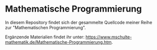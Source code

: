 # Mathematische Programmierung
In diesem Repository findet sich der gesammelte Quellcode meiner Reihe zur "Mathematischen Programmierung".

Ergänzende Materialien findet ihr unter: https://www.mschulte-mathematik.de/Mathematische-Programmierung.htm.